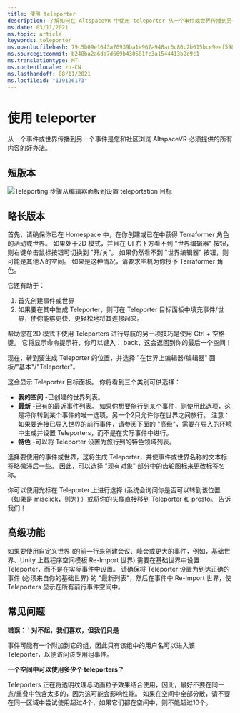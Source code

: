 ```yaml
---
title: 使用 teleporter
description: 了解如何在 AltspaceVR 中使用 teleporter 从一个事件或世界传播到另一个事件。
ms.date: 03/11/2021
ms.topic: article
keywords: teleporter
ms.openlocfilehash: 79c5b09e1643a70939ba1e967a948ac6c80c2b615bce9eef598d0e07b7722ea3
ms.sourcegitcommit: b248ba2a6da7d669b430581fc3a1544413b2e9c1
ms.translationtype: MT
ms.contentlocale: zh-CN
ms.lasthandoff: 08/11/2021
ms.locfileid: "119126173"
---
```

# <a name="using-the-teleporter"></a>使用 teleporter

从一个事件或世界传播到另一个事件是您和社区浏览 AltspaceVR 必须提供的所有内容的好办法。

## <a name="the-short-version"></a>短版本

![Teleporting 步骤从编辑器面板到设置 teleportation 目标](images/teleporter.png)

## <a name="the-slightly-longer-version"></a>略长版本

首先，请确保你已在 Homespace 中，在你创建或已在中获得 Terraformer 角色的活动或世界。 如果处于2D 模式，并且在 UI 右下方看不到 "世界编辑器" 按钮，则右键单击鼠标按钮可切换到 "开/关"。 如果仍然看不到 "世界编辑器" 按钮，则可能是其他人的空间。 如果是这种情况，请要求主机为你授予 Terraformer 角色。

它还有助于： 
1. 首先创建事件或世界
2. 如果要在其中生成 Teleporter，则可在 Teleporter 目标面板中填充事件/世界，使你能够更快、更轻松地将其连接起来。

帮助您在2D 模式下使用 Teleporters 进行导航的另一项技巧是使用 Ctrl + 空格键。 它将显示命令提示符，你可以键入： back，这会返回到你的最后一个空间！ 

现在，转到要生成 Teleporter 的位置，并选择 "在世界上编辑器/编辑器" 面板/"基本"/"Teleporter"。

这会显示 Teleporter 目标面板。 你将看到三个类别可供选择：

* **我的空间** -已创建的世界列表。
* **最新** -已有的最近事件列表。 如果你想要旅行到某个事件，则使用此选项，这是将你转到某个事件的唯一选项，另一个2只允许你在世界之间旅行。 注意：如果要连接已导入世界的前行事件，请参阅下面的 "高级"，需要在导入的环境中生成并设置 Teleporters，而不是在实际事件中进行。
* **特色** -可以将 Teleporter 设置为旅行到的特色领域列表。

选择要使用的事件或世界，这将生成 Teleporter，并使事件或世界名称的文本标签略微滞后一些。 因此，可以选择 "现有对象" 部分中的齿轮图标来更改标签名称。

你可以使用光标在 Teleporter 上进行选择 (系统会询问你是否可以转到该位置（如果是 misclick，则为) ）或将你的头像直接移到 Teleporter 和 presto。 告诉我们！

## <a name="advanced-features"></a>高级功能

如果要使用自定义世界 (的前一行来创建会议、峰会或更大的事件，例如，基础世界、Unity 上载程序空间模板 Re-Import 世界) 需要在基础世界中设置 Teleporter，而不是在实际事件中设置。 请确保将 Teleporter 设置为到达正确的事件 (必须来自你的基础世界) 的 "最新列表"，然后在事件中 Re-Import 世界，使 Teleporters 显示在所有前行事件空间中。

## <a name="faqs"></a>常见问题

**错误： ' 对不起，我们喜欢，但我们只是**

事件可能有一个附加到它的组，因此只有该组中的用户名可以进入该 Teleporter，以便访问该专用组事件。

**一个空间中可以使用多少个 teleporters？**

Teleporters 正在将透明纹理与动画粒子效果结合使用，因此，最好不要在同一点/重叠中包含太多的，因为这可能会影响性能。 如果在空间中全部分散，请不要在同一区域中尝试使用超过4个，如果它们都在空间中，则不能超过10个。